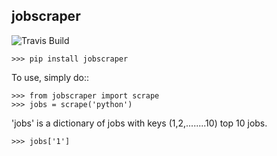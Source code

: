 jobscraper
--------

![Travis Build](https://travis-ci.org/sijanonly/jobscraper.svg)

	>>> pip install jobscraper


To use, simply do::

    >>> from jobscraper import scrape
    >>> jobs = scrape('python')


'jobs' is a dictionary of jobs with keys (1,2,........10) top 10 jobs.

	>>> jobs['1']

